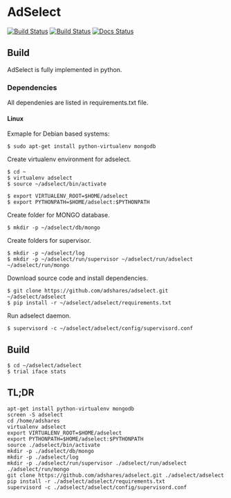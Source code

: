 # AdSelect
[![Build Status](https://travis-ci.org/adshares/adselect.svg?branch=master)](https://travis-ci.org/adshares/adselect)
[![Build Status](https://sonarcloud.io/api/project_badges/measure?project=adshares-adselect&metric=alert_status)](https://sonarcloud.io/dashboard?id=adshares-adselect)
[![Docs Status](https://readthedocs.org/projects/adshares-adselect/badge/?version=latest)](http://adshares-adselect.readthedocs.io/en/latest/)
## Build
AdSelect is fully implemented in python.

### Dependencies

All dependenies are listed in requirements.txt file.

#### Linux

Exmaple for Debian based systems:
```
$ sudo apt-get install python-virtualenv mongodb
```

Create virtualenv environment for adselect.
```
$ cd ~
$ virtualenv adselect
$ source ~/adselect/bin/activate

$ export VIRTUALENV_ROOT=$HOME/adselect
$ export PYTHONPATH=$HOME/adselect:$PYTHONPATH
```

Create folder for MONGO database.
```
$ mkdir -p ~/adselect/db/mongo
```


Create folders for supervisor.
```
$ mkdir -p ~/adselect/log
$ mkdir -p ~/adselect/run/supervisor ~/adselect/run/adselect ~/adselect/run/mongo
```

Download source code and install dependencies.
```
$ git clone https://github.com/adshares/adselect.git ~/adselect/adselect
$ pip install -r ~/adselect/adselect/requirements.txt
```

Run adselect daemon.
```
$ supervisord -c ~/adselect/adselect/config/supervisord.conf
```

## Build
```
$ cd ~/adselect/adselect
$ trial iface stats
```
## TL;DR
```
apt-get install python-virtualenv mongodb
screen -S adselect
cd /home/adshares
virtualenv adselect
export VIRTUALENV_ROOT=$HOME/adselect
export PYTHONPATH=$HOME/adselect:$PYTHONPATH
source ./adselect/bin/activate
mkdir -p ./adselect/db/mongo
mkdir -p ./adselect/log
mkdir -p ./adselect/run/supervisor ./adselect/run/adselect ./adselect/run/mongo
git clone https://github.com/adshares/adselect.git ./adselect/adselect
pip install -r ./adselect/adselect/requirements.txt
supervisord -c ./adselect/adselect/config/supervisord.conf
```
